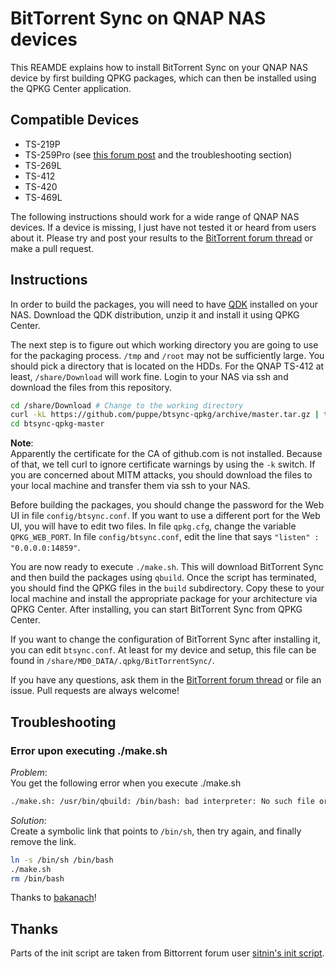 # BitTorrent Sync on QNAP NAS devices

This REAMDE explains how to install BitTorrent Sync on your QNAP
NAS device by first building QPKG packages, which can then be installed
using the QPKG Center application.

## Compatible Devices

* TS-219P
* TS-259Pro (see [this forum post](http://forum.bittorrent.com/topic/19752-bittorrent-sync-on-qnap-nas-devices/#entry51722)
  and the troubleshooting section)
* TS-269L
* TS-412
* TS-420
* TS-469L

The following instructions should work for a wide range of QNAP NAS
devices. If a device is missing, I just have not tested it or heard
from users about it. Please try and post your results to the [BitTorrent
forum
thread](http://forum.bittorrent.com/topic/19752-bittorrent-sync-on-qnap-nas-devices/)
or make a pull request.

## Instructions

In order to build the packages, you will need to have
[QDK](http://wiki.qnap.com/wiki/QPKG_Development_Guidelines) installed
on your NAS. Download the QDK distribution, unzip it and install it
using QPKG Center.

The next step is to figure out which working directory you are going to
use for the packaging process. `/tmp` and `/root` may not be
sufficiently large. You should pick a directory that is located on the
HDDs. For the QNAP TS-412 at least, `/share/Download` will work fine.
Login to your NAS via ssh and download the files from this repository.

```sh
cd /share/Download # Change to the working directory
curl -kL https://github.com/puppe/btsync-qpkg/archive/master.tar.gz | tar -xz
cd btsync-qpkg-master
```

**Note**:  
Apparently the certificate for the CA of github.com is not installed.
Because of that, we tell curl to ignore certificate warnings by using
the `-k` switch. If you are concerned about MITM attacks, you should
download the files to your local machine and transfer them via ssh to
your NAS.

Before building the packages, you should change the password for the Web
UI in file `config/btsync.conf`. If you want to use a different port for
the Web UI, you will have to edit two files. In file `qpkg.cfg`, change
the variable `QPKG_WEB_PORT`. In file `config/btsync.conf`, edit the
line that says `"listen" : "0.0.0.0:14859"`.

You are now ready to execute `./make.sh`. This will download BitTorrent
Sync and then build the packages using `qbuild`. Once the script has
terminated, you should find the QPKG files in the `build` subdirectory.
Copy these to your local machine and install the appropriate package for
your architecture via QPKG Center. After installing, you can start
BitTorrent Sync from QPKG Center.

If you want to change the configuration of BitTorrent Sync after
installing it, you can edit `btsync.conf`. At least for my device and
setup, this file can be found in
`/share/MD0_DATA/.qpkg/BitTorrentSync/`.

If you have any questions, ask them in the [BitTorrent forum
thread](http://forum.bittorrent.com/topic/19752-bittorrent-sync-on-qnap-nas-devices/)
or file an issue. Pull requests are always welcome!

## Troubleshooting

### Error upon executing ./make.sh

*Problem*:  
You get the following error when you execute ./make.sh

```sh
./make.sh: /usr/bin/qbuild: /bin/bash: bad interpreter: No such file or directory
```

*Solution*:  
Create a symbolic link that points to `/bin/sh`, then try again, and
finally remove the link.

```sh
ln -s /bin/sh /bin/bash
./make.sh
rm /bin/bash
```

Thanks to [bakanach](http://forum.bittorrent.com/topic/19752-bittorrent-sync-on-qnap-nas-devices/#entry51722)!

## Thanks

Parts of the init script are taken from Bittorrent forum user
[sitnin's init script](http://forum.bittorrent.com/topic/17218-qnap-ts-210-installer/#entry43514).
